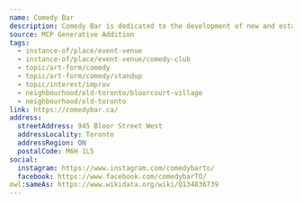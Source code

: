 ```yaml
---
name: Comedy Bar
description: Comedy Bar is dedicated to the development of new and established comedic talent, and aims to provide the best Sketch, Improv, Alternative and Stand Up Comedy in Toronto. The stages at our 2 venues host over 150 shows monthly, providing laughs 7 nights a week, approximately 363 days a year.
source: MCP Generative Addition
tags:
  - instance-of/place/event-venue
  - instance-of/place/event-venue/comedy-club
  - topic/art-form/comedy
  - topic/art-form/comedy/standup
  - topic/interest/improv
  - neighbourhood/old-toronto/bloorcourt-village
  - neighbourhood/old-toronto
link: https://comedybar.ca/
address:
  streetAddress: 945 Bloor Street West
  addressLocality: Toronto
  addressRegion: ON
  postalCode: M6H 1L5
social:
  instagram: https://www.instagram.com/comedybarto/
  facebook: https://www.facebook.com/comedybarTO/
owl:sameAs: https://www.wikidata.org/wiki/Q134836739
---
```


